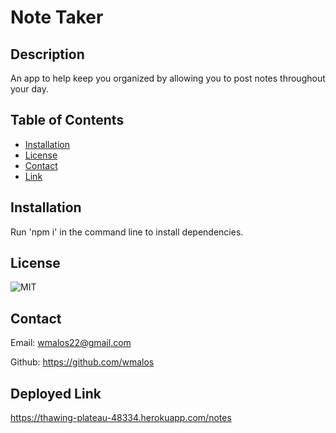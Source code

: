 # Note Taker

## Description
An app to help keep you organized by allowing you to post notes throughout your day.

## Table of Contents
- [Installation](#installation)
- [License](#license)
- [Contact](#contact)
- [Link](#link)

## Installation
Run 'npm i' in the command line to install dependencies.

## License
![MIT](https://img.shields.io/badge/license-MIT-brightgreen)

## Contact
Email: wmalos22@gmail.com

Github: https://github.com/wmalos

## Deployed Link
https://thawing-plateau-48334.herokuapp.com/notes